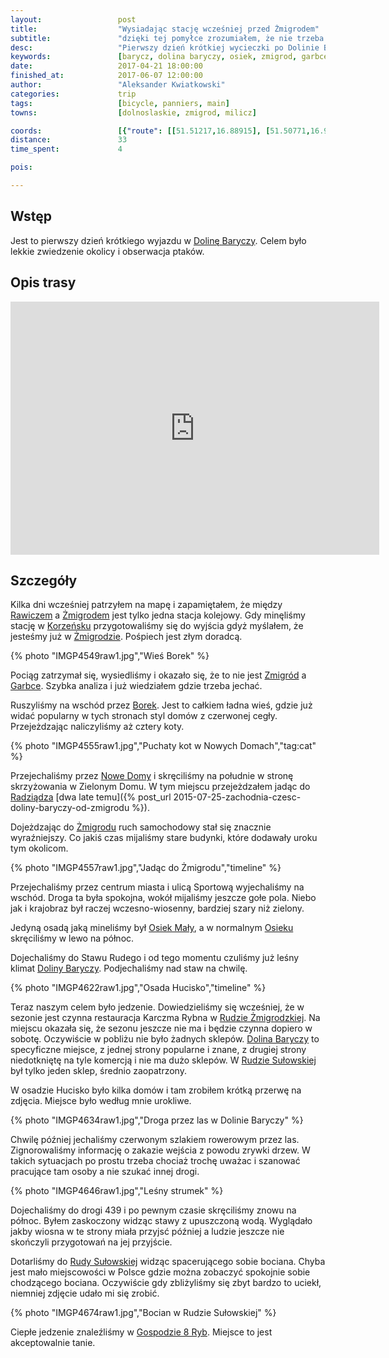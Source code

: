 ```yaml
---
layout:                 post
title:                  "Wysiadając stację wcześniej przed Żmigrodem"
subtitle:               "dzięki tej pomyłce zrozumiałem, że nie trzeba wysiadać w Żmigrodzie gdy chce się odwiedzić Dolinę Baryczy"
desc:                   "Pierwszy dzień krótkiej wycieczki po Dolinie Baryczy. Dojechaliśmy z południowej strony przez Osiek do Rudy Sułowskiej."
keywords:               [barycz, dolina baryczy, osiek, zmigrod, garbce, stawy, staw]
date:                   2017-04-21 18:00:00
finished_at:            2017-06-07 12:00:00
author:                 "Aleksander Kwiatkowski"
categories:             trip
tags:                   [bicycle, panniers, main]
towns:                  [dolnoslaskie, zmigrod, milicz]

coords:                 [{"route": [[51.51217,16.88915], [51.50771,16.92253], [51.50114,16.92859], [51.48091,16.91369], [51.47089,16.90756], [51.46840,16.93009], [51.46453,16.95090], [51.46220,16.98141], [51.46065,17.00330], [51.46848,17.01171], [51.47394,17.01266], [51.48452,17.02669], [51.48957,17.02377], [51.49994,17.02669], [51.49331,17.05132], [51.49764,17.09089], [51.49336,17.10123], [51.49369,17.11102], [51.49895,17.10630], [51.50416,17.10540], [51.50790,17.11183], [51.51209,17.11033], [51.51343,17.10621]], "type": "bicycle"}]
distance:               33
time_spent:             4

pois:

---
```


[wiki-dolina-baryczy]: https://pl.wikipedia.org/wiki/Park_Krajobrazowy_Dolina_Baryczy
[wiki-rawicz]: https://pl.wikipedia.org/wiki/Rawicz
[wiki-zmigrod]: https://pl.wikipedia.org/wiki/%C5%BBmigr%C3%B3d
[wiki-korzensko]: https://pl.wikipedia.org/wiki/Korze%C5%84sko
[wiki-garbce]: https://pl.wikipedia.org/wiki/Garbce
[wiki-borek]: https://pl.wikipedia.org/wiki/Borek_(wie%C5%9B_w_powiecie_trzebnickim)
[wiki-nowe-domy]: https://pl.wikipedia.org/wiki/Nowe_Domy_(powiat_trzebnicki)
[wiki-radziadz]: https://pl.wikipedia.org/wiki/Radzi%C4%85dz
[wiki-osiek-maly]: https://pl.wikipedia.org/wiki/Osiek_Ma%C5%82y_(wojew%C3%B3dztwo_dolno%C5%9Bl%C4%85skie)
[wiki-osiek]: https://pl.wikipedia.org/wiki/Osiek_(powiat_trzebnicki)
[wiki-ruda-zmigrodzka]: https://pl.wikipedia.org/wiki/Ruda_%C5%BBmigrodzka
[wiki-ruda-sulowska]: https://pl.wikipedia.org/wiki/Ruda_Su%C5%82owska

[8-ryb]: http://www.gospoda8ryb.pl/index.php?idS=21&ln=pl


Wstęp
-----

Jest to pierwszy dzień krótkiego wyjazdu w [Dolinę Baryczy][wiki-dolina-baryczy].
Celem było lekkie zwiedzenie okolicy i obserwacja ptaków.

Opis trasy
----------

<iframe height='405' width='590' frameborder='0' allowtransparency='true' scrolling='no' src='https://www.strava.com/activities/951614570/embed/975f630fc7c9c0831030d160ecfba90f129b4286'></iframe>

Szczegóły
---------

Kilka dni wcześniej patrzyłem na mapę i zapamiętałem, że między [Rawiczem][wiki-rawicz]
a [Żmigrodem][wiki-zmigrod] jest tylko jedna stacja kolejowy. Gdy minęliśmy
stację w [Korzeńsku][wiki-korzensko] przygotowaliśmy się do wyjścia gdyż
myślałem, że jesteśmy już w [Żmigrodzie][wiki-zmigrod]. Pośpiech jest złym doradcą.

{% photo "IMGP4549raw1.jpg","Wieś Borek" %}

Pociąg zatrzymał się, wysiedliśmy i okazało się, że to nie jest [Zmigród][wiki-zmigrod]
a [Garbce][wiki-garbce]. Szybka analiza i już wiedziałem gdzie trzeba jechać.

Ruszyliśmy na wschód przez [Borek][wiki-borek]. Jest to całkiem ładna wieś,
gdzie już widać popularny w tych stronach styl domów z czerwonej cegły.
Przejeżdzając naliczyliśmy aż cztery koty.

{% photo "IMGP4555raw1.jpg","Puchaty kot w Nowych Domach","tag:cat" %}

Przejechaliśmy przez [Nowe Domy][wiki-nowe-domy] i skręciliśmy na południe
w stronę skrzyżowania w Zielonym Domu.
W tym miejscu przejeżdzałem jadąc do [Radziądza][wiki-radziadz]
[dwa late temu]({% post_url 2015-07-25-zachodnia-czesc-doliny-baryczy-od-zmigrodu %}).

Dojeżdzając do [Żmigrodu][wiki-zmigrod] ruch samochodowy stał się znacznie wyraźniejszy.
Co jakiś czas mijaliśmy stare budynki, które dodawały uroku tym okolicom.

{% photo "IMGP4557raw1.jpg","Jadąc do Żmigrodu","timeline" %}

Przejechaliśmy przez centrum miasta i ulicą Sportową wyjechaliśmy na wschód.
Droga ta była spokojna, wokół mijaliśmy jeszcze gołe pola. Niebo jak i
krajobraz był raczej wczesno-wiosenny, bardziej szary niż zielony.

Jedyną osadą jaką mineliśmy był [Osiek Mały][wiki-osiek-maly], a
w normalnym [Osieku][wiki-osiek] skręciliśmy w lewo na północ.

Dojechaliśmy do Stawu Rudego i od tego momentu czuliśmy już leśny klimat
[Doliny Baryczy][wiki-dolina-baryczy]. Podjechaliśmy nad staw na chwilę.

{% photo "IMGP4622raw1.jpg","Osada Hucisko","timeline" %}

Teraz naszym celem było jedzenie. Dowiedzieliśmy się wcześniej, że w sezonie jest
czynna restauracja Karczma Rybna w [Rudzie Żmigrodzkiej][wiki-ruda-zmigrodzka].
Na miejscu okazała się, że sezonu jeszcze nie ma i będzie czynna dopiero w
sobotę. Oczywiście w pobliżu nie było żadnych sklepów.
[Dolina Baryczy][wiki-dolina-baryczy] to specyficzne miejsce, z jednej strony
popularne i znane, z drugiej strony niedotkniętę na tyle komercją i nie ma
dużo sklepów. W [Rudzie Sułowskiej][wiki-ruda-sulowska] był tylko jeden sklep,
średnio zaopatrzony.

W osadzie Hucisko było kilka domów i tam zrobiłem krótką przerwę
na zdjęcia. Miejsce było według mnie urokliwe.

{% photo "IMGP4634raw1.jpg","Droga przez las w Dolinie Baryczy" %}

Chwilę później jechaliśmy czerwonym szlakiem rowerowym przez las. Zignorowaliśmy
informację o zakazie wejścia z powodu zrywki drzew. W takich sytuacjach po
prostu trzeba chociaż trochę uważac i szanować pracujące tam osoby a nie szukać
innej drogi.

{% photo "IMGP4646raw1.jpg","Leśny strumek" %}

Dojechaliśmy do drogi 439 i po pewnym czasie skręciliśmy znowu
na północ. Byłem zaskoczony widząc stawy z upuszczoną wodą. Wyglądało jakby
wiosna w te strony miała przyjsć później a ludzie jeszcze nie skończyli
przygotowań na jej przyjście.

Dotarliśmy do [Rudy Sułowskiej][wiki-ruda-sulowska] widząc spacerującego
sobie bociana. Chyba jest mało miejscowości w Polsce gdzie można zobaczyć
spokojnie sobie chodzącego bociana. Oczywiście gdy zbliżyliśmy się zbyt bardzo
to uciekł, niemniej zdjęcie udało mi się zrobić.

{% photo "IMGP4674raw1.jpg","Bocian w Rudzie Sułowskiej" %}

Ciepłe jedzenie znaleźliśmy w [Gospodzie 8 Ryb][8-ryb]. Miejsce to jest
akceptowalnie tanie.

